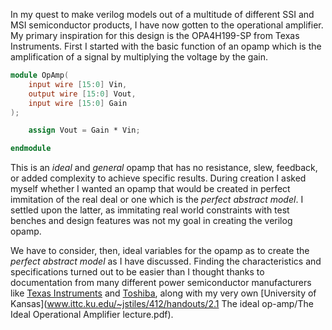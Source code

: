 In my quest to make verilog models out of a multitude of different SSI and MSI semiconductor products, I have now gotten to the operational amplifier. My primary inspiration for this design is the OPA4H199-SP from Texas Instruments. First I started with the basic function of an opamp which is the amplification of a signal by multiplying the voltage by the gain. 

```verilog
module OpAmp(
    input wire [15:0] Vin,
    output wire [15:0] Vout,
    input wire [15:0] Gain
);

    assign Vout = Gain * Vin;

endmodule
```

This is an _ideal_ and _general_ opamp that has no resistance, slew, feedback, or added complexity to achieve specific results. During creation I asked myself whether I wanted an opamp that would be created in perfect immitation of the real deal or one which is the _perfect abstract model_. I settled upon the latter, as immitating real world constraints with test benches and design features was not my goal in creating the verilog opamp. 

We have to consider, then, ideal variables for the opamp as to create the _perfect abstract model_ as I have discussed. Finding the characteristics and specifications turned out to be easier than I thought thanks to documentation from many different power semiconductor manufacturers like [Texas Instruments](https://www.ti.com.cn/cn/lit/an/slaa068b/slaa068b.pdf) and [Toshiba](https://toshiba.semicon-storage.com/us/semiconductor/knowledge/faq/linear_opamp/what-is-the-ideal-op-amp.html), along with my very own [University of Kansas](www.ittc.ku.edu/~jstiles/412/handouts/2.1 The ideal op-amp/The Ideal Operational Amplifier lecture.pdf).


